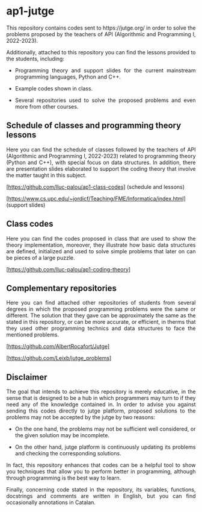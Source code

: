 # ap1-jutge

<p align="justify">This repository contains codes sent to https://jutge.org/ in order to solve the problems proposed by the teachers of API (Algorithmic and Programming I, 2022-2023).</p>

<p align="justify">Additionally, attached to this repository you can find the lessons provided to the students, including:</p>

- <p align="justify">Programming theory and support slides for the current mainstream programming languages, Python and C++.</p>
- <p align="justify">Example codes shown in class.</p>
- <p align="justify">Several repositories used to solve the proposed problems and even more from other courses.</p>


## Schedule of classes and programming theory lessons

<p align="justify">Here you can find the schedule of classes followed by the teachers of API (Algorithmic and Programming I, 2022-2023) related to programming theory (Python and C++), with special focus on data structures. In addition, there are presentation slides elaborated to support the coding theory that involve the matter taught in this subject.</p>

[https://github.com/lluc-palou/ap1-class-codes] (schedule and lessons)

[https://www.cs.upc.edu/~jordicf/Teaching/FME/Informatica/index.html] (support slides)


## Class codes

<p align="justify">Here you can find the codes proposed in class that are used to show the theory implementation, moreover, they illustrate how basic data structures are defined, initialized and used to solve simple problems that later on can be pieces of a large puzzle.</p>

[https://github.com/lluc-palou/ap1-coding-theory]


## Complementary repositories

<p align="justify">Here you can find attached other repositories of students from several degrees in which the proposed programming problems were the same or different. The solution that they gave can be approximately the same as the stated in this repository, or can be more accurate, or efficient, in therms that they used other programming technics and data structures to face the mentioned problems.</p>

[https://github.com/AlbertRocafort/Jutge]

[https://github.com/Leixb/jutge_problems]


## Disclaimer

<p align="justify">The goal that intends to achieve this repository is merely educative, in the sense that is designed to be a hub in which programmers may turn to if they need any of the knowledge contained in. In order to advise you against sending this codes directly to jutge platform, proposed solutions to the problems may not be accepted by the jutge by two reasons:</p>

- <p align="justify">On the one hand, the problems may not be sufficient well considered, or the given solution may be incomplete.</p>
- <p align="justify">On the other hand, jutge platform is continuously updating its problems and checking the corresponding solutions.</p>

<p align="justify">In fact, this repository enhances that codes can be a helpful tool to show you techniques that allow you to perform better in programming, although through programming is the best way to learn.</p>

<p align="justify">Finally, concerning code stated in the repository, its variables, functions, docstrings and comments are written in English, but you can find occasionally annotations in Catalan.</p>
